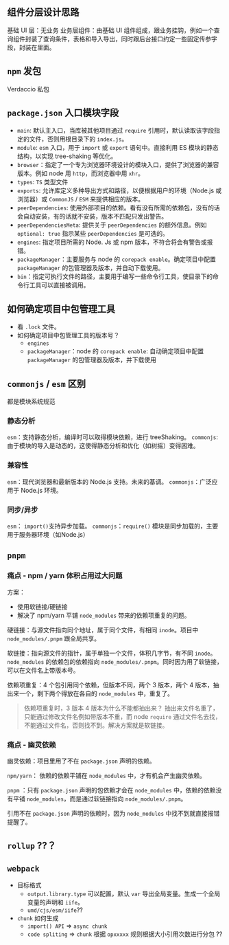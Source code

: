 
## 组件分层设计思路
基础 UI 层：无业务
业务层组件：由基础 UI 组件组成，跟业务挂钩，例如一个查询组件封装了查询条件，表格和导入导出，同时跟后台接口约定一些固定传参字段，封装在里面。



## `npm` 发包

Verdaccio 私包


## `package.json` 入口模块字段
- `main`:  默认主入口，当库被其他项目通过 `require` 引用时，默认读取该字段指定的文件，否则用根目录下的 `index.js`。
- `module`:  `esm` 入口，用于 `import` 或 `export` 语句中。直接利用 ES 模块的静态结构，以实现 tree-shaking 等优化。
- `browser`：指定了一个专为浏览器环境设计的模块入口，提供了浏览器的兼容版本。例如 node 用 `http`，而浏览器中用 `xhr`。
- `types`:  `TS` 类型文件
- `exports`: 允许库定义多种导出方式和路径，以便根据用户的环境（Node.js 或浏览器）或 `CommonJS` / `ESM` 来提供相应的版本。
- `peerDependencies`:  使用外部项目的依赖。看有没有所需的依赖包，没有的话会自动安装，有的话就不安装，版本不匹配只发出警告。
- `peerDependenciesMeta`: 提供关于 `peerDependencies` 的额外信息。例如 `optional: true` 指示某些 `peerDependencies` 是可选的。 
- `engines`:  指定项目所需的 Node. Js 或 npm 版本，不符合将会有警告或报错。
- `packageManager`：主要服务与 node 的 `corepack enable`。确定项目中配置 `packageManager` 的包管理器及版本，并自动下载使用。
- `bin`：指定可执行文件的路径，主要用于编写一些命令行工具，使目录下的命令行工具可以直接被调用。

## 如何确定项目中包管理工具
- 看 `.lock` 文件。
- 如何确定项目中包管理工具的版本号？
	- `engines`
	- `packageManager`：node 的 `corepack enable`: 自动确定项目中配置 `packageManager` 的包管理器及版本，并下载使用

## `commonjs` /  `esm` 区别
都是模块系统规范
### 静态分析
`esm`：支持静态分析，编译时可以取得模块依赖，进行 treeShaking。
`commonjs`:  由于模块的导入是动态的，这使得静态分析和优化（如树摇）变得困难。

### 兼容性
`esm`：现代浏览器和最新版本的 Node.js 支持。未来的基调。
`commonjs`：广泛应用于 Node.js 环境。

### 同步/异步
`esm`： `import()`支持异步加载。
`commonjs`：`require()` 模块是同步加载的，主要用于服务器环境（如Node.js）


##  `pnpm` 
### 痛点 - npm / yarn 体积占用过大问题

方案：
- 使用软链接/硬链接
- 解决了 npm/yarn 平铺 `node_modules` 带来的依赖项重复的问题。

硬链接：与源文件指向同个地址，属于同个文件，有相同 `inode`。项目中 `node_modules/.pnpm` 跟全局共享。

软链接：指向源文件的指针，属于单独一个文件，体积几字节，有不同 `inode`。`node_modules` 的依赖包的依赖指向 `node_modules/.pnpm`。同时因为用了软链接，可以在文件名上带版本号。

依赖项重复：4 个包引用同个依赖，但版本不同，两个 3 版本，两个 4 版本，抽出来一个，剩下两个得放在各自的 ` node_modules ` 中，重复了。

> 依赖项重复时，3 版本 4 版本为什么不能都抽出来？
> 抽出来文件名重了，只能通过修改文件名例如带版本不重，而 node `require` 通过文件名去找，不能通过文件名，否则找不到。解决方案就是软链接。
> 
### 痛点 - 幽灵依赖 

幽灵依赖：项目里用了不在 `package.json` 声明的依赖。

`npm/yarn`： 依赖的依赖平铺在 `node_modules` 中，才有机会产生幽灵依赖。

`pnpm` ：只有 `package.json` 声明的包依赖才会在 `node_modules` 中，依赖的依赖没有平铺 `node_modules`，而是通过软链接指向 `node_modules/.pnpm`。

引用不在 `package.json` 声明的依赖时，因为 `node_modules` 中找不到就直接报错提醒了。

##  `rollup` ??？


## `webpack`
- 目标格式
	- `output.library.type` 可以配置，默认 `var` 导出全局变量。生成一个全局变量的声明和 `iife`。
	- `umd/cjs/esm/iife`?? 
- `chunk` 如何生成
	- `import() API`  => `async chunk`
	- `code spliting` => `chunk` 根据 `opxxxxx` 规则根据大小引用次数进行分包 ??


